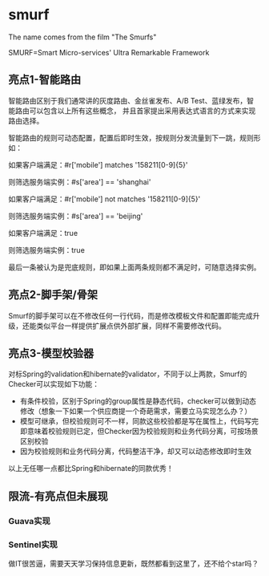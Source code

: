 # smurf
The name comes from the film "The Smurfs"

SMURF=Smart Micro-services' Ultra Remarkable Framework

## 亮点1-智能路由
智能路由区别于我们通常讲的灰度路由、金丝雀发布、A/B Test、蓝绿发布，智能路由可以包含以上所有这些概念，
并且首家提出采用表达式语言的方式来实现路由选择。

智能路由的规则可动态配置，配置后即时生效，按规则分发流量到下一跳，规则形如：

如果客户端满足：#r['mobile'] matches '158211[0-9]{5}' 

则筛选服务端实例：#s['area'] == 'shanghai'


如果客户端满足：#r['mobile'] not matches '158211[0-9]{5}' 

则筛选服务端实例：#s['area'] == 'beijing'


如果客户端满足：true 

则筛选服务端实例：true

最后一条被认为是兜底规则，即如果上面两条规则都不满足时，可随意选择实例。


## 亮点2-脚手架/骨架
Smurf的脚手架可以在不修改任何一行代码，而是修改模板文件和配置即能完成升级，还能类似平台一样提供扩展点供外部扩展，同样不需要修改代码。

## 亮点3-模型校验器
对标Spring的validation和hibernate的validator，不同于以上两款，Smurf的Checker可以实现如下功能：
- 有条件校验，区别于Spring的group属性是静态代码，checker可以做到动态修改（想象一下如果一个供应商提一个奇葩需求，需要立马实现怎么办？）
- 模型可继承，但校验规则可不一样，同款这些校验都是写在属性上，代码写完即意味着校验规则已定，但Checker因为校验规则和业务代码分离，可按场景区别校验
- 因为校验规则和业务代码分离，代码整洁干净，却又可以动态修改即时生效

以上无任哪一点都比Spring和hibernate的同款优秀！

## 限流-有亮点但未展现

### Guava实现

### Sentinel实现


做IT很苦逼，需要天天学习保持信息更新，既然都看到这里了，还不给个star吗？
